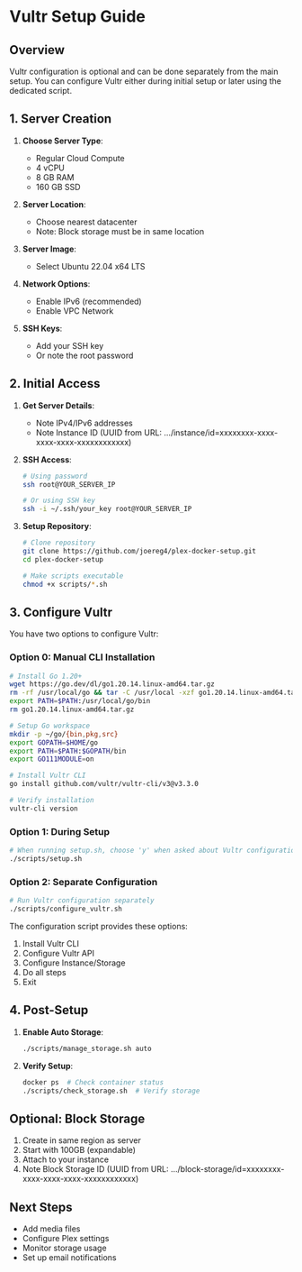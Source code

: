 # Vultr Setup Guide

## Overview
Vultr configuration is optional and can be done separately from the main setup.
You can configure Vultr either during initial setup or later using the dedicated script.

## 1. Server Creation
1. **Choose Server Type**:
   - Regular Cloud Compute
   - 4 vCPU
   - 8 GB RAM
   - 160 GB SSD

2. **Server Location**:
   - Choose nearest datacenter
   - Note: Block storage must be in same location

3. **Server Image**:
   - Select Ubuntu 22.04 x64 LTS

4. **Network Options**:
   - Enable IPv6 (recommended)
   - Enable VPC Network

5. **SSH Keys**:
   - Add your SSH key
   - Or note the root password

## 2. Initial Access
1. **Get Server Details**:
   - Note IPv4/IPv6 addresses
   - Note Instance ID (UUID from URL: .../instance/id=xxxxxxxx-xxxx-xxxx-xxxx-xxxxxxxxxxxx)

2. **SSH Access**:
   ```bash
   # Using password
   ssh root@YOUR_SERVER_IP

   # Or using SSH key
   ssh -i ~/.ssh/your_key root@YOUR_SERVER_IP
   ```

3. **Setup Repository**:
   ```bash
   # Clone repository
   git clone https://github.com/joereg4/plex-docker-setup.git
   cd plex-docker-setup
   
   # Make scripts executable
   chmod +x scripts/*.sh
   ```

## 3. Configure Vultr
You have two options to configure Vultr:

### Option 0: Manual CLI Installation
```bash
# Install Go 1.20+
wget https://go.dev/dl/go1.20.14.linux-amd64.tar.gz
rm -rf /usr/local/go && tar -C /usr/local -xzf go1.20.14.linux-amd64.tar.gz
export PATH=$PATH:/usr/local/go/bin
rm go1.20.14.linux-amd64.tar.gz

# Setup Go workspace
mkdir -p ~/go/{bin,pkg,src}
export GOPATH=$HOME/go
export PATH=$PATH:$GOPATH/bin
export GO111MODULE=on

# Install Vultr CLI
go install github.com/vultr/vultr-cli/v3@v3.3.0

# Verify installation
vultr-cli version
```

### Option 1: During Setup
```bash
# When running setup.sh, choose 'y' when asked about Vultr configuration
./scripts/setup.sh
```

### Option 2: Separate Configuration
```bash
# Run Vultr configuration separately
./scripts/configure_vultr.sh
```

The configuration script provides these options:
1. Install Vultr CLI
2. Configure Vultr API
3. Configure Instance/Storage
4. Do all steps
5. Exit

## 4. Post-Setup
1. **Enable Auto Storage**:
   ```bash
   ./scripts/manage_storage.sh auto
   ```

2. **Verify Setup**:
   ```bash
   docker ps  # Check container status
   ./scripts/check_storage.sh  # Verify storage
   ```

## Optional: Block Storage
1. Create in same region as server
2. Start with 100GB (expandable)
3. Attach to your instance
4. Note Block Storage ID (UUID from URL: .../block-storage/id=xxxxxxxx-xxxx-xxxx-xxxx-xxxxxxxxxxxx)

## Next Steps
- Add media files
- Configure Plex settings
- Monitor storage usage
- Set up email notifications 